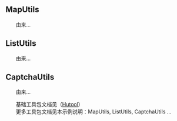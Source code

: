## MapUtils
　　由来...

## ListUtils
　　由来...

## CaptchaUtils
　　由来...

　　基础工具包文档见（[Hutool](https://hutool.cn/docs)）<br>
　　更多工具包文档见本示例说明：MapUtils, ListUtils, CaptchaUtils ...